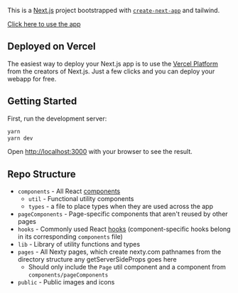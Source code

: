 This is a [Next.js](https://nextjs.org/) project bootstrapped with [`create-next-app`](https://github.com/vercel/next.js/tree/canary/packages/create-next-app) and tailwind.

[Click here to use the app](https://retli-f-tnec-s-htiw-noitcello-c-eldnu-b.vercel.app/)

## Deployed on Vercel

The easiest way to deploy your Next.js app is to use the [Vercel Platform](https://vercel.com/new?utm_medium=default-template&filter=next.js&utm_source=create-next-app&utm_campaign=create-next-app-readme) from the creators of Next.js. Just a few clicks and you can deploy your webapp for free.


## Getting Started

First, run the development server:

```bash
yarn
yarn dev
```

Open [http://localhost:3000](http://localhost:3000) with your browser to see the result.

## Repo Structure

- `components` - All React [components](https://reactjs.org/docs/components-and-props.html)
  - `util` - Functional utility components
  - `types` - a file to place types when they are used across the app
- `pageComponents` - Page-specific components that aren't reused by other pages
- `hooks` - Commonly used React [hooks](https://reactjs.org/docs/hooks-overview.html) (component-specific hooks belong in its corresponding `components` file) 
- `lib` - Library of utility functions and types
- `pages` - All Nexty pages, which create nexty.com pathnames from the directory structure any getServerSideProps goes here
  - Should only include the `Page` util component and a component from `components/pageComponents`
- `public` - Public images and icons